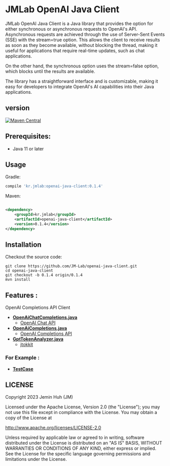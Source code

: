 JMLab OpenAI Java Client
========================
JMLab OpenAI Java Client is a Java library that provides the option for either synchronous or asynchronous requests to
OpenAI's API. Asynchronous requests are achieved through the use of Server-Sent Events (SSE) with the stream=true
option. This allows the client to receive results as soon as they become available, without blocking the thread, making
it useful for applications that require real-time updates, such as chat applications.

On the other hand, the synchronous option uses the stream=false option, which blocks until the results are available.

The library has a straightforward interface and is customizable, making it easy for developers to integrate OpenAI's AI
capabilities into their Java applications.

## version

[![Maven Central](https://maven-badges.herokuapp.com/maven-central/kr.jmlab/openai-java-client/badge.svg)](http://search.maven.org/#artifactdetails%7Ckr.jmlab%7Copenai-java-client%7C0.1.4%7Cjar)

## Prerequisites:

* Java 11 or later

## Usage

Gradle:

```groovy
compile 'kr.jmlab:openai-java-client:0.1.4'
```

Maven:

```xml

<dependency>
    <groupId>kr.jmlab</groupId>
    <artifactId>openai-java-client</artifactId>
    <version>0.1.4</version>
</dependency>
```

## Installation

Checkout the source code:

    git clone https://github.com/JM-Lab/openai-java-client.git
    cd openai-java-client
    git checkout -b 0.1.4 origin/0.1.4
    mvn install

## Features :

OpenAI Completions API Client
* **[OpenAiChatCompletions.java](https://github.com/JM-Lab/openai-java-client/tree/master/src/main/java/kr/jm/openai/OpenAiChatCompletions.java)**
  * [OpenAI Chat API](https://platform.openai.com/docs/api-reference/chat)
* **[OpenAiCompletions.java](https://github.com/JM-Lab/openai-java-client/tree/master/src/main/java/kr/jm/openai/OpenAiCompletions.java)**
  * [OpenAI Completions API](https://platform.openai.com/docs/api-reference/completions)
* **[GptTokenAnalyzer.java](https://github.com/JM-Lab/openai-java-client/tree/master/src/main/java/kr/jm/openai/GptTokenAnalyzer.java)**
  * [jtokkit](https://github.com/knuddelsgmbh/jtokkit)

### For Example :

* **[TestCase](https://github.com/JM-Lab/openai-java-client/tree/master/src/test/java/kr/jm/openai)**

## LICENSE

Copyright 2023 Jemin Huh (JM)

Licensed under the Apache License, Version 2.0 (the "License");
you may not use this file except in compliance with the License.
You may obtain a copy of the License at

<http://www.apache.org/licenses/LICENSE-2.0>

Unless required by applicable law or agreed to in writing, software
distributed under the License is distributed on an "AS IS" BASIS,
WITHOUT WARRANTIES OR CONDITIONS OF ANY KIND, either express or implied.
See the License for the specific language governing permissions and
limitations under the License.